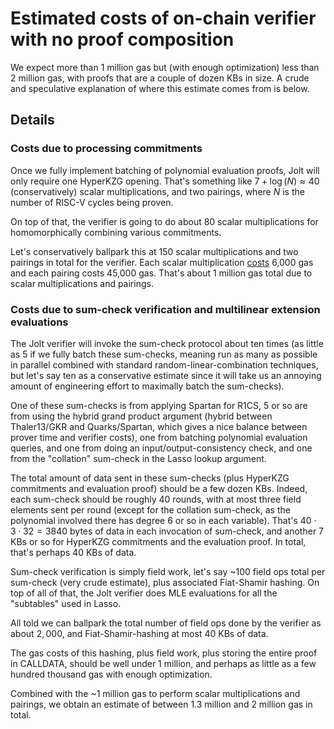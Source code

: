 # Estimated costs of on-chain verifier with no proof composition

We expect more than 1 million gas but (with enough optimization) less than 2 million gas, with proofs that are a couple of dozen KBs in size.
A crude and speculative explanation of where this estimate comes from is below. 

## Details

### Costs due to processing commitments 
Once we fully implement batching of polynomial evaluation proofs, Jolt will only require one HyperKZG opening. 
That's something like $7 + \log(N) \approx 40$ (conservatively) scalar multiplications, and two pairings, where
$N$ is the number of RISC-V cycles being proven. 

On top of that, the verifier is going to do about 80 scalar multiplications for homomorphically combining various commitments.

Let's conservatively ballpark this at 150 scalar multiplications and two pairings in total for the verifier. Each scalar
multiplication [costs](https://www.evm.codes/precompiled) 6,000 gas and each pairing costs 45,000 gas. That's about 1 million gas total
due to scalar multiplications and pairings. 

### Costs due to sum-check verification and multilinear extension evaluations
The Jolt verifier will invoke the sum-check protocol about ten times (as little as 5 if we fully batch these sum-checks,
meaning run as many as possible in parallel combined with standard random-linear-combination techniques,
but let's say ten as a conservative estimate since it will take us an annoying amount 
of engineering effort to maximally batch the sum-checks). 

One of these sum-checks is from applying Spartan for R1CS, 5 or so are from using the hybrid grand product argument
(hybrid between Thaler13/GKR and Quarks/Spartan, which gives a nice balance between prover time and verifier costs), one from batching polynomial evaluation queries, and
one from doing an input/output-consistency check, and one from the "collation" sum-check in the Lasso lookup argument. 

The total amount of data sent in these sum-checks (plus HyperKZG commitments and evaluation proof) should be a few dozen KBs.
Indeed, each sum-check should be roughly 40 rounds, with at most three field elements sent per round (except for the collation
sum-check, as the polynomial involved there has degree 6 or so in each variable). 
That's $40 \cdot 3 \cdot 32=3840$ bytes of data in each invocation of sum-check, and another 7 KBs or so for HyperKZG commitments and the evaluation proof. In total, that's perhaps 40 KBs of data. 

Sum-check verification is simply field work, let's say ~100 field ops total per sum-check (very crude estimate), plus associated Fiat-Shamir hashing. On top of all of that, the Jolt verifier does MLE evaluations for all the "subtables" used in Lasso.

All told we can ballpark the total number of field ops done by the verifier as about $2,000$, and Fiat-Shamir-hashing at most 40 KBs of data.

The gas costs of this hashing, plus field work, plus storing the entire proof in CALLDATA, should be well under $1$ million,
and perhaps as little as a few hundred thousand gas with enough optimization. 

Combined with the ~1 million gas to perform scalar multiplications and pairings, we obtain an estimate of between 1.3 million and 2 million gas in total. 

